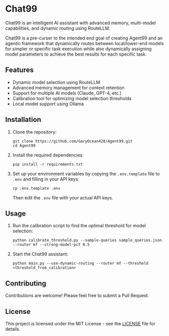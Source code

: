 # Chat99

Chat99 is an intelligent AI assistant with advanced memory, multi-model capabilities, and dynamic routing using RouteLLM.

Chat99 is a pre-curser to the intended end goal of creating Agent99 and an agentic framework that dynamically routes between local/lower-end models for simpler or specific task execution while also dynamically assigning model parameters to achieve the best results for each specific task. 

## Features

- Dynamic model selection using RouteLLM
- Advanced memory management for context retention
- Support for multiple AI models (Claude, GPT-4, etc.)
- Calibration tool for optimizing model selection thresholds
- Local model support using Ollama

## Installation

1. Clone the repository:
   ```
   git clone https://github.com/GaryOcean428/Agent99.git
   cd Agent99
   ```

2. Install the required dependencies:
   ```
   pip install -r requirements.txt
   ```

3. Set up your environment variables by copying the `.env.template` file to `.env` and filling in your API keys:
   ```
   cp .env.template .env
   ```
   Then edit the `.env` file with your actual API keys.

## Usage

1. Run the calibration script to find the optimal threshold for model selection:
   ```
   python calibrate_threshold.py --sample-queries sample_queries.json --router mf --strong-model-pct 0.5
   ```

2. Start the Chat99 assistant:
   ```
   python main.py --use-dynamic-routing --router mf --threshold <threshold_from_calibration>
   ```

## Contributing

Contributions are welcome! Please feel free to submit a Pull Request.

## License

This project is licensed under the MIT License - see the [LICENSE](LICENSE) file for details.
